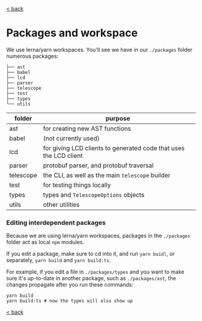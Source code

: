 [< back](https://github.com/osmosis-labs/telescope/blob/main/docs/README.md)

# Packages and workspace

We use lerna/yarn workspaces. You'll see we have in our `./packages` folder numerous packages: 

```
├── ast
├── babel
├── lcd
├── parser
├── telescope
├── test
├── types
└── utils
```

| folder    | purpose                                                                        | 
| --------- | -----------------------------------------------------------------------------  |
| ast       | for creating new AST functions                                                 |
| babel     | (not currently used)                                                           |
| lcd       | for giving LCD clients to generated code that uses the LCD client              |
| parser    | protobuf parser, and protobuf traversal                                        |
| telescope | the CLI, as well as the main `telescope` builder                               |
| test      | for testing things locally                                                     |
| types     | types and `TelescopeOptions` objects                                           |
| utils     | other utilities                                                                |

### Editing interdependent packages

Because we are using lerna/yarn workspaces, packages in the `./packages` folder act as local `npm` modules.

If you edit a package, make sure to cd into it, and run `yarn buidl`, or separately, `yarn build` and `yarn build:ts`.

For example, if you edit a file in `./packages/types` and you want to make sure it's up-to-date in another package, such as `./packages/ast`, the changes propagate after you run these commands:

```
yarn build
yarn build:ts # now the types will also show up
```


[< back](https://github.com/osmosis-labs/telescope/blob/main/docs/README.md)